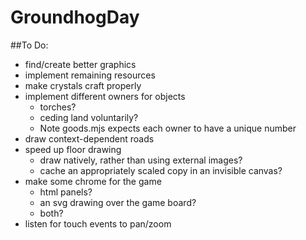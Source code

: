 # GroundhogDay

##To Do:

* find/create better graphics
* implement remaining resources
* make crystals craft properly
* implement different owners for objects
	* torches?
	* ceding land voluntarily?
	* Note goods.mjs expects each owner to have a unique number
* draw context-dependent roads
* speed up floor drawing
	* draw natively, rather than using external images?
	* cache an appropriately scaled copy in an invisible canvas?
* make some chrome for the game
	* html panels?
	* an svg drawing over the game board?
	* both?
* listen for touch events to pan/zoom